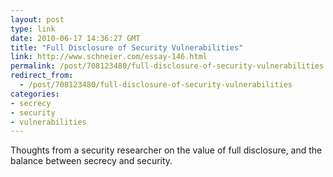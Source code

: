 ```yaml
---
layout: post
type: link
date: 2010-06-17 14:36:27 GMT
title: "Full Disclosure of Security Vulnerabilities"
link: http://www.schneier.com/essay-146.html
permalink: /post/708123480/full-disclosure-of-security-vulnerabilities
redirect_from: 
  - /post/708123480/full-disclosure-of-security-vulnerabilities
categories:
- secrecy
- security
- vulnerabilities
---
```

Thoughts from a security researcher on the value of full disclosure, and the balance between secrecy and security.